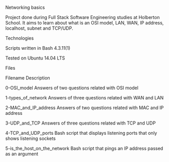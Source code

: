 Networking basics

Project done during Full Stack Software Engineering studies at Holberton School. It aims to learn about what is an OSI model, LAN, WAN, IP address, localhost, subnet and TCP/UDP.



Technologies

Scripts written in Bash 4.3.11(1)

Tested on Ubuntu 14.04 LTS

Files

Filename	Description

0-OSI_model	Answers of two questions related with OSI model

1-types_of_network	Answers of three questions related with WAN and LAN

2-MAC_and_IP_address	Answers of two questions related with MAC and IP address

3-UDP_and_TCP	Answers of three questions related with TCP and UDP

4-TCP_and_UDP_ports	Bash script that displays listening ports that only shows listening sockets

5-is_the_host_on_the_network	Bash script that pings an IP address passed as an argument
